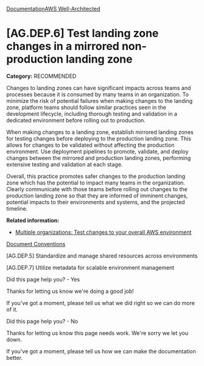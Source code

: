 [Documentation](/index.html)[AWS Well-Architected](devops-guidance.html)

# [AG.DEP.6] Test landing zone changes in a mirrored non-production landing zone

**Category:** RECOMMENDED

Changes to landing zones can have significant impacts across teams and processes because it is consumed by many teams in an organization. To minimize the risk of potential failures when making changes to the landing zone, platform teams should follow similar practices seen in the development lifecycle, including thorough testing and validation in a dedicated environment before rolling out to production.

When making changes to a landing zone, establish mirrored landing zones for testing changes before deploying to the production landing zone. This allows for changes to be validated without affecting the production environment. Use deployment pipelines to promote, validate, and deploy changes between the mirrored and production landing zones, performing extensive testing and validation at each stage.

Overall, this practice promotes safer changes to the production landing zone which has the potential to impact many teams in the organization. Clearly communicate with those teams before rolling out changes to the production landing zone so that they are informed of imminent changes, potential impacts to their environments and systems, and the projected timeline.

**Related information:**

* [Multiple organizations: Test changes to your overall AWS environment](https://docs.aws.amazon.com/whitepapers/latest/organizing-your-aws-environment/multiple-organizations.html)


[Document Conventions](/general/latest/gr/docconventions.html)

\[AG.DEP.5] Standardize and manage shared resources across environments

\[AG.DEP.7] Utilize metadata for scalable environment management

Did this page help you? - Yes

Thanks for letting us know we're doing a good job!

If you've got a moment, please tell us what we did right so we can do more of it.

Did this page help you? - No

Thanks for letting us know this page needs work. We're sorry we let you down.

If you've got a moment, please tell us how we can make the documentation better.</awsdocs-view></awsui-app-layout>